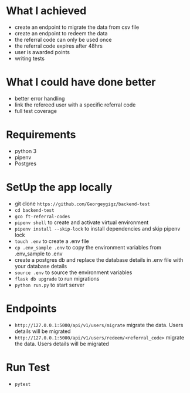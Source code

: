 # What I achieved
- create an endpoint to migrate the data from csv file
- create an endpoint to redeem the data
- the referral code can only be used once
- the referral code expires after 48hrs
- user is awarded points
- writing tests

# What I could have done better
- better error handling
- link the refereed user with a specific referral code
- full test coverage

# Requirements
- python 3
- pipenv
- Postgres

# SetUp the app locally
- git clone `https://github.com/Georgeygigz/backend-test`
- `cd backend-test`
- `gco ft-referral-codes`
- `pipenv shell` to create and activate virtual environment
- `pipenv install --skip-lock` to install dependencies and skip pipenv lock
- `touch .env` to create a .env file
- `cp .env_sample .env` to copy the environment variables from .env_sample to .env
- create a postgres db and replace the database details in .env file with your database details
- `source .env` to source the environment variables
- `flask db upgrade` to run migrations
- `python run.py` to start server

# Endpoints
 - `http://127.0.0.1:5000/api/v1/users/migrate` migrate the data. Users details will be migrated
 - `http://127.0.0.1:5000/api/v1/users/redeem/<referral_code>` migrate the data. Users details will be migrated

 # Run Test
 - `pytest`